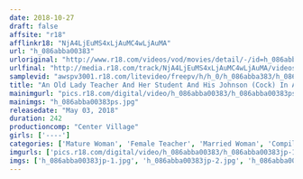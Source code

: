 ```yaml
---
date: 2018-10-27
draft: false
affsite: "r18"
afflinkr18: "NjA4LjEuMS4xLjAuMC4wLjAuMA"
url: "h_086abba00383"
urloriginal: "http://www.r18.com/videos/vod/movies/detail/-/id=h_086abba00383"
urlfinal: "http://media.r18.com/track/NjA4LjEuMS4xLjAuMC4wLjAuMA/videos/vod/movies/detail/-/id=h_086abba00383"
samplevid: "awspv3001.r18.com/litevideo/freepv/h/h_0/h_086abba383/h_086abba383_dmb_w.mp4"
title: "An Old Lady Teacher And Her Student And His Johnson (Cock) In A Three-Way Interview If You Can Satisfy The Teacher, You May Still Get Your College Recommendation!? Your Future Depends On How You Manage To Get Through This Creampie Fuck 20 Ladies/4 Hours"
mainimgurl: "pics.r18.com/digital/video/h_086abba00383/h_086abba00383ps.jpg"
mainimgs: "h_086abba00383ps.jpg"
releasedate: "May 03, 2018"
duration: 242
productioncomp: "Center Village"
girls: ['----']
categories: ['Mature Woman', 'Female Teacher', 'Married Woman', 'Compilation', 'Over 4 Hours', 'Hi-Def']
imgurls: ['pics.r18.com/digital/video/h_086abba00383/h_086abba00383jp-1.jpg', 'pics.r18.com/digital/video/h_086abba00383/h_086abba00383jp-2.jpg', 'pics.r18.com/digital/video/h_086abba00383/h_086abba00383jp-3.jpg', 'pics.r18.com/digital/video/h_086abba00383/h_086abba00383jp-4.jpg', 'pics.r18.com/digital/video/h_086abba00383/h_086abba00383jp-5.jpg', 'pics.r18.com/digital/video/h_086abba00383/h_086abba00383jp-6.jpg', 'pics.r18.com/digital/video/h_086abba00383/h_086abba00383jp-7.jpg', 'pics.r18.com/digital/video/h_086abba00383/h_086abba00383jp-8.jpg', 'pics.r18.com/digital/video/h_086abba00383/h_086abba00383jp-9.jpg', 'pics.r18.com/digital/video/h_086abba00383/h_086abba00383jp-10.jpg', 'pics.r18.com/digital/video/h_086abba00383/h_086abba00383jp-11.jpg', 'pics.r18.com/digital/video/h_086abba00383/h_086abba00383jp-12.jpg', 'pics.r18.com/digital/video/h_086abba00383/h_086abba00383jp-13.jpg', 'pics.r18.com/digital/video/h_086abba00383/h_086abba00383jp-14.jpg', 'pics.r18.com/digital/video/h_086abba00383/h_086abba00383jp-15.jpg', 'pics.r18.com/digital/video/h_086abba00383/h_086abba00383jp-16.jpg', 'pics.r18.com/digital/video/h_086abba00383/h_086abba00383jp-17.jpg', 'pics.r18.com/digital/video/h_086abba00383/h_086abba00383jp-18.jpg', 'pics.r18.com/digital/video/h_086abba00383/h_086abba00383jp-19.jpg', 'pics.r18.com/digital/video/h_086abba00383/h_086abba00383jp-20.jpg']
imgs: ['h_086abba00383jp-1.jpg', 'h_086abba00383jp-2.jpg', 'h_086abba00383jp-3.jpg', 'h_086abba00383jp-4.jpg', 'h_086abba00383jp-5.jpg', 'h_086abba00383jp-6.jpg', 'h_086abba00383jp-7.jpg', 'h_086abba00383jp-8.jpg', 'h_086abba00383jp-9.jpg', 'h_086abba00383jp-10.jpg', 'h_086abba00383jp-11.jpg', 'h_086abba00383jp-12.jpg', 'h_086abba00383jp-13.jpg', 'h_086abba00383jp-14.jpg', 'h_086abba00383jp-15.jpg', 'h_086abba00383jp-16.jpg', 'h_086abba00383jp-17.jpg', 'h_086abba00383jp-18.jpg', 'h_086abba00383jp-19.jpg', 'h_086abba00383jp-20.jpg']
---
```

